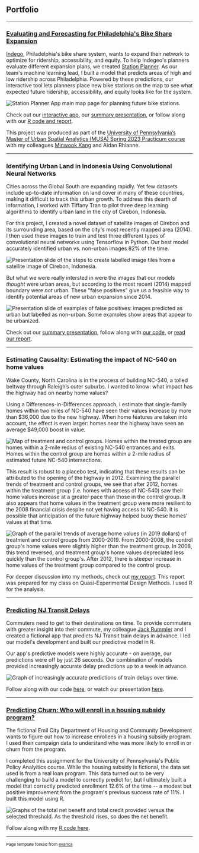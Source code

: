 ## Portfolio
---
### [Evaluating and Forecasting for Philadelphia's Bike Share Expansion]( https://indegoexpansion.web.app/)
[Indego](https://www.rideindego.com/), Philadelphia's bike share system, wants to expand their network to optimize for ridership, accessibility, and equity. To help Indegeo's planners evaluate different expansion plans, we created [Station Planner](https://indegoexpansion.web.app/). As our team's machine learning lead, I built a model that predicts areas of high and low ridership across Philadelphia.  Powered by these predictions, our interactive tool lets planners place new bike stations on the map to see what expected future ridership, accessibility, and equity looks like for the system. 

<img src="images/practicum/app_screenshot_2.png?raw=true" alt="Station Planner App main map page for planning future bike stations."/>

Check out our [interactive app](https://indegoexpansion.web.app/), our [summary presentation](https://indegoexpansion.web.app/about), or follow along with our [R code and report](https://indegoexpansion.web.app/html/Final_Presentation.html).

This project was produced as part of the [University of Pennsylvania’s Master of Urban Spatial Analytics (MUSA) Spring 2023 Practicum course](https://pennmusa.github.io/MUSA_801.io/) with my colleagues [Minwook Kang](https://mintheworld.com/) and Aidan Rhianne.

---
### Identifying Urban Land in Indonesia Using Convolutional Neural Networks
Cities across the Global South are expanding rapidly. Yet few datasets include up-to-date information on land cover in many of these countries, making it difficult to track this urban growth. To address this dearth of information, I worked with Tiffany Tran to pilot three deep learning algorithms to identify urban land in the city of Cirebon, Indonesia.

For this project, I created a novel dataset of satellite images of Cirebon and its surrounding area, based on the city's most recently mapped area (2014). I then used these images to train and test three different types of convolutional neural networks using Tensorflow in Python. Our best model accurately identified urban vs. non-urban images 82% of the time. 

<img src="images/remote_sensing/data_creation.png?raw=true" alt="Presentation slide of the steps to create labelled image tiles from a satellite image of Cirebon, Indonesia."/>

But what we were really intersted in were the images that our models *thought* were urban areas, but according to the most recent (2014) mapped boundary were *not* urban. These "false positives" give us a feasible way to identify potential areas of new urban expansion since 2014. 

<img src="images/remote_sensing/false_positives.png?raw=true" alt="Presentation slide of examples of false positives: images predicted as urban but labelled as non-urban. Some examples show areas that appear to be urbanized."/>

Check out our [summary presentation](https://rebekahadams.com/pdf/adams-tran-urban-expansion-pres.pdf), follow along with [our code](https://github.com/rradams/MUSA650_RemoteSensing_Final), or [read our report](https://rebekahadams.com/pdf/adams-tran-urban-expansion-report.pdf).

---
### Estimating Causality: Estimating the impact of NC-540 on home values
Wake County, North Carolina is in the process of building NC-540, a tolled beltway through Raleigh’s outer suburbs. I wanted to know: what impact has the highway had on nearby home values? 

Using a Differences-in-Differences approach, I estimate that single-family homes within two miles of NC-540 have seen their values increase by more than $36,000 due to the new highway. When home features are taken into account, the effect is even larger: homes near the highway have seen an average $49,000 boost in value.

<img src="images/exp_design/control_v_treatment_tiled.png?raw=true" alt="Map of treatment and control groups. Homes within the treated group are homes within a 2-mile redius of existing NC-540 entrances and exits. Homes within the control group are homes within a 2-mile radius of estimated future NC-540 intersections."/>

This result is robust to a placebo test, indicating that these results can be attributed to the opening of the highway in 2012. Examining the parallel trends of treatment and control groups, we see that after 2012, homes within the treatment group (i.e. homes with access of NC-540) saw their home values increase at a greater pace than those in the control group. It also appears that home values in the treatment group were more resilient to the 2008 financial crisis despite not yet having access to NC-540. It is possible that anticipation of the future highway helped buoy these homes' values at that time.

<img src="images/exp_design/NC540_Parallel_Trends.png?raw=true" alt="Graph of the parallel trends of average home values (in 2019 dollars) of treatment and control groups from 2000-2019. From 2000-2008, the control group's home values were slightly higher than the treatment group. In 2008, this trend reversed, and treatment group's home values depreciated less quickly than the control group's. After 2012, there is steeper increase in home values of the treatment group compared to the control group."/>

For deeper discussion into my methods, check out [my report](https://rebekahadams.com/pdf/Adams_DID_report.pdf). This report was prepared for my class on Quasi-Experimental Design Methods. I used R for the analysis.

---
### [Predicting NJ Transit Delays](https://rradams.github.io/adams_rummler_MUSA508_final/Adams_Rummler_508_Final.html)
Commuters need to get to their destinations on time. To provide commuters with greater insight into their commute, my colleague [Jack Rummler](https://jtrummler.xyz/) and I created a fictional app that predicts NJ Transit train delays in advance. I led our model's development and built our predictive model in R.

Our app's predictive models were highly accurate - on average, our predictions were off by just 26 seconds. Our combination of models provided increasingly accurate delay predictions up to a week in advance.

<img src="images/njtransit/models_mae_line.png?raw=true" alt="Graph of increasingly accurate predictions of train delays over time."/>

Follow along with our code [here](https://rradams.github.io/adams_rummler_MUSA508_final/Adams_Rummler_508_Final.html), or watch our presentation [here](https://www.youtube.com/watch?v=vrF7Rini-4M).

---
### [Predicting Churn: Who will enroll in a housing subsidy program?](https://rebekahadams.com/htmls/RAdams_churn.pdf)
The fictional Emil City Department of Housing and Community Development wants to figure out how to increase enrollees in a housing subsidy program. I used their campaign data to understand who was more likely to enroll in or churn from the program.

I completed this assignment for the University of Pennsylvania's Public Policy Analyitics course. While the housing subsidy is fictional, the data set used is from a real loan program. This data turned out to be very challenging to build a model to correctly predict for, but I ultimately built a model that correctly predicted enrollment 12.6% of the time -- a modest but positive improvement from the program's previous success rate of 11%. I built this model using R.

<img src="images/churn/thresholds.png?raw=true" alt="Graphs of the total net benefit and total credit provided versus the selected threshold. As the threshold rises, so does the net benefit."/>

Follow along with my [R code here](https://rebekahadams.com/htmls/RAdams_churn.pdf).

---
<p style="font-size:11px">Page template forked from <a href="https://github.com/evanca/quick-portfolio">evanca</a></p>
<!-- Remove above link if you don't want to attibute -->
